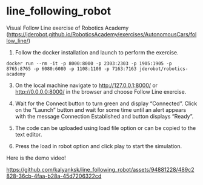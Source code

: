 # line_following_robot
Visual Follow Line exercise of Robotics Academy (https://jderobot.github.io/RoboticsAcademy/exercises/AutonomousCars/follow_line/)

1. Follow the docker installation and launch to perform the exercise.

`docker run --rm -it -p 8000:8000 -p 2303:2303 -p 1905:1905 -p 8765:8765 -p 6080:6080 -p 1108:1108 -p 7163:7163 jderobot/robotics-academy`

3. On the local machine navigate to http://127.0.0.1:8000/ or http://0.0.0.0:8000/ in the browser and choose Follow Line exercise.

4. Wait for the Connect button to turn green and display “Connected”. Click on the “Launch” button and wait for some time until an alert appears with the message Connection Established and button displays “Ready”.

5. The code can be uploaded using load file option or can be copied to the text editor.

6. Press the load in robot option and click play to start the simulation.

Here is the demo video!

https://github.com/kalyanksk/line_following_robot/assets/94881228/489c2828-36cb-4faa-b28a-45d7206322cd

